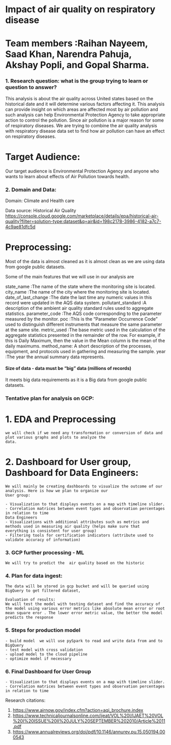 # Impact of air quality on respiratory disease
# Team members :Raihan Nayeem, Saad Khan, Narendra Pahuja, Akshay Popli, and Gopal Sharma.

### 1. Research question:  what is the group trying to learn or question to answer?
This analysis is about the air quality across United states based on the historical date and it will determine various factors affecting it. This analysis can provide insight on which areas are affected most by air pollution and such analysis can help Environmental Protection Agency to take appropriate action to control the pollution. Since air pollution is a major reason for some of respiratory diseases. We are  trying to combine the air quality analysis with respiratory disease data set to find how air pollution can have an effect on respiratory diseases. 

# Target Audience:
Our target audience is Environmental Protection Agency and anyone who wants to learn about effects of Air Pollution towards health.

### 2. Domain and Data: 

Domain: Climate and Health care

Data source: Historical Air Quality
https://console.cloud.google.com/marketplace/details/epa/historical-air-quality?filter=solution-type:dataset&q=air&id=198c2178-3986-4182-a7c7-4c9ae81dfc5d

# Preprocessing:

Most of the data is almost cleaned as it is almost clean as we are using data from google public datasets.

Some of the main features that we will use in our analysis are

state_name :The name of the state where the monitoring site is located.
city_name :The name of the city where the monitoring site is located.
date_of_last_change :The date the last time any numeric values in this record were updated in the AQS data system.
pollutant_standard :A description of the ambient air quality standard rules used to aggregate statistics.
parameter_code :The AQS code corresponding to the parameter measured by the monitor.
poc :This is the “Parameter Occurrence Code” used to distinguish different instruments that measure the same parameter at the same site.
metric_used :The base metric used in the calculation of the aggregate statistics presented in the remainder of the row. For example, if this is Daily Maximum, then the value in the Mean column is the mean of the daily maximums.
method_name: A short description of the processes, equipment, and protocols used in gathering and measuring the sample.
year :The year the annual summary data represents.

#### Size of data - data must be “big” data (millions of records)

It meets big data requirements as it is a Big data from google public datasets.

### Tentative plan for analysis on GCP:

# 1. EDA and Preprocessing

    we will check if we need any transformation or conversion of data and plot various graphs and plots to analyze the
    data.

# 2. Dashboard for User group, Dashboard for Data Engineers:

    We will mainly be creating dashboards to visualize the outcome of our analysis. Here is how we plan to organize our
    User group:

    - Visualization to that displays events on a map with timeline slider.
    - Correlation matrices between event types and observation percentages in relation to time
    Data Engineers
    - Visualizations with additional attributes such as metrics and methods used in measuring air quality (helps make sure that               everything is consistent for user group)
    - Filtering tools for certification indicators (attribute used to validate accuracy of information)

### 3.  GCP further processing - ML

    We will try to predict the  air quality based on the historic  

### 4. Plan for data ingest:

    The data will be stored in gcp bucket and will be queried using BigQuery to get filtered dataset,

    Evaluation of results:
    We will test the model with testing dataset and find the accuracy of the model using various error metrics like absolute mean error or root mean square eror . The lower error metric value, the better the model predicts the response

 
### 5.  Steps for production model
    - build model  we will use pySpark to read and write data from and to BigQuery 
    - test model with cross validation
    - upload model to the cloud pipeline
    - optimize model if necessary

### 6. Final Dashboard for User Group
    - Visualization to that displays events on a map with timeline slider.
    - Correlation matrices between event types and observation percentages in relation to time

Research citations:   
1. https://www.airnow.gov/index.cfm?action=aqi_brochure.index           
2. https://www.technicaljournalsonline.com/ijeat/VOL%20I/IJAET%20VOL%20I%20ISSUE%20II%20JULY%20SEPTEMBER%202010/Article%2011.pdf
3. https://www.annualreviews.org/doi/pdf/10.1146/annurev.pu.15.050194.000543 


